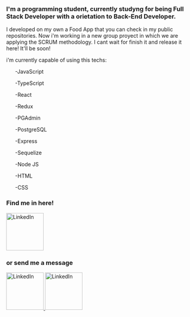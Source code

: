 
<h3> I'm a programming student, currently studyng for being Full Stack Developer with a orietation to Back-End Developer. </h3>

<p> I developed on my own a Food App that you can check in my public repositories. Now i'm working in a new group proyect in which we are applying the SCRUM methodology. I cant wait for finish it and release it here! It'll be soon!</p>

<p> i'm currently capable of using this techs:</p>

<ul> -JavaScript </ul>
<ul> -TypeScript </ul>
<ul> -React </ul>
<ul> -Redux </ul>
<ul> -PGAdmin </ul>
<ul> -PostgreSQL </ul>
<ul> -Express </ul>
<ul> -Sequelize </ul>
<ul> -Node JS </ul>
<ul> -HTML </ul>
<ul> -CSS </ul>
   



<h3> Find me in here! </h3>

<a href="https://www.linkedin.com/in/passaliaivan/"> 
<img src='http://pngimg.com/uploads/linkedIn/linkedIn_PNG38.png' height='100' width='100' alt='LinkedIn'/> 
</a>



<h3>   or send me a message</h3>

   <a href="https://wa.me/5491161063376"> 
<img src='https://play-lh.googleusercontent.com/bYtqbOcTYOlgc6gqZ2rwb8lptHuwlNE75zYJu6Bn076-hTmvd96HH-6v7S0YUAAJXoJN' height='100' width='100' alt='LinkedIn'/> 
</a>

<a href="https://t.me/Rutito2010"> 
<img src='https://i0.wp.com/hipertextual.com/wp-content/uploads/2021/05/Telegram-Logo-Blue.jpg?resize=1200%2C800&ssl=1' height='100' width='100' alt='LinkedIn'/> 
</a>


